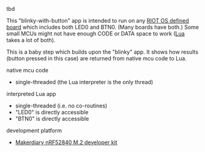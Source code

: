 
tbd

This "blinky-with-button" app is intended to run on any
[RIOT OS defined board](https://github.com/RIOT-OS/RIOT/tree/master/boards)
which includes both LED0 and BTN0.  (Many boards have both.)
Some small MCUs might not have enough CODE or DATA space to work
([Lua](http://lua.org) takes a lot of both).

This is a baby step which builds upon the "blinky" app.  It shows how results
(button pressed in this case) are returned from native mcu code to Lua.

native mcu code
 - single-threaded (the Lua interpreter is the only thread)

interpreted Lua app
 - single-threaded (i.e. no co-routines)
 - "LED0" is directly accessible
 - "BTN0" is directly accessible

development platform
 - [Makerdiary nRF52840 M.2 developer kit](https://makerdiary.com/products/nrf52840-m2-developer-kit)

